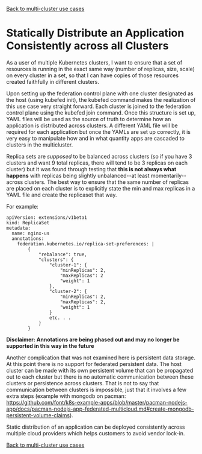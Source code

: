 [Back to multi-cluster use cases](../README.md#multi-cluster-use-cases-1)

# Statically Distribute an Application Consistently across all Clusters
 
As a user of multiple Kubernetes clusters, I want to ensure that a set of resources is running in the exact same way (number of replicas, size, scale) on every cluster in a set, so that I can have copies of those resources created faithfully in different clusters.
 
Upon setting up the federation control plane with one cluster designated as the host (using kubefed init), the kubefed command makes the realization of this use case very straight forward. Each cluster is joined to the federation control plane using the kubefed join command. Once this structure is set up, YAML files will be used as the source of truth to determine how an application is distributed across clusters. A different YAML file will be required for each application but once the YAMLs are set up correctly, it is very easy to manipulate how and in what quantity apps are cascaded to clusters in the multicluster. 

Replica sets are _supposed_ to be balanced across clusters (so if you have 3 clusters and want 9 total replicas, there will tend to be 3 replicas on each cluster) but it was found through testing that **this is not always what happens** with replicas being slightly unbalanced--at least momentarily--across clusters. The best way to ensure that the same number of replicas are placed on each cluster is to explicitly state the min and max replicas in a YAML file and create the replicaset that way.  

For example:

```
apiVersion: extensions/v1beta1
kind: ReplicaSet
metadata:
  name: nginx-us
  annotations:
    federation.kubernetes.io/replica-set-preferences: |
        {
            "rebalance": true,
            "clusters": {
                "cluster-1": {
                    "minReplicas": 2,
                    "maxReplicas": 2
                    "weight": 1
                },
                "cluster-2": {
                    "minReplicas": 2,
                    "maxReplicas": 2,
                    "weight": 1
                }
                etc. . .
            }
        }

```
**Disclaimer: Annotations are being phased out and may no longer be supported in this way in the future**

Another complication that was not examined here is persistent data storage. At this point there is no support for federated persistent data. The host cluster can be made with its own persistent volume that can be propagated out to each cluster but there is no automatic communication between these clusters or persistence across clusters. That is not to say that communication between clusters is impossible, just that it involves a few extra steps (example with mongodb on pacman: https://github.com/font/k8s-example-apps/blob/master/pacman-nodejs-app/docs/pacman-nodejs-app-federated-multicloud.md#create-mongodb-persistent-volume-claims).

Static distribution of an application can be deployed consistently across multiple cloud providers which helps customers to avoid vendor lock-in.

[Back to multi-cluster use cases](../README.md#multi-cluster-use-cases-1)

